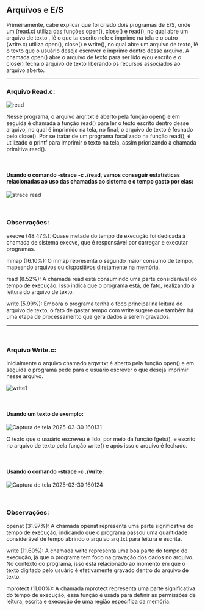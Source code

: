 
 ## Arquivos e E/S



 Primeiramente, cabe explicar que foi criado dois programas de E/S, onde um (read.c) utiliza das funções open(), close() e read(), no qual abre um arquivo de texto , lê o que ta escrito nele e imprime na tela e o outro (write.c) utiliza open(), close() e write(), no qual abre um arquivo de texto, lê o texto que o usuário deseja escrever e imprime dentro desse arquivo. A chamada open() abre o arquivo de texto para ser lido e/ou escrito e o close() fecha o arquivo de texto
liberando os recursos associados ao arquivo aberto.

---

        
### Arquivo Read.c:

![read](https://github.com/user-attachments/assets/732edeac-cf66-443d-9775-a7f31a9c83ee)

Nesse programa, o arquivo arqr.txt é aberto pela função open() e em seguida é chamada a função read() para ler o texto escrito dentro desse arquivo, no qual é imprimido na tela, no final, o arquivo de texto é fechado pelo close(). Por se tratar de um programa focalizado na função read(), é utilizado o printf para imprimir o texto na tela, assim priorizando a chamada primitiva read().
<p>&nbsp;</p>

#### Usando o comando -strace -c ./read, vamos conseguir estatísticas relacionadas ao uso das chamadas ao sistema e o tempo gasto por elas:

 ![strace read](https://github.com/user-attachments/assets/8c07de01-0c0f-4882-939a-6cd1aa8a9552)
<p>&nbsp;</p>

### Observações:

execve (48.47%): Quase metade do tempo de execução foi dedicada à chamada de sistema execve, que é responsável por carregar e executar programas.

mmap (16.10%): O mmap representa o segundo maior consumo de tempo, mapeando arquivos ou dispositivos diretamente na memória.

read (8.52%):  A chamada read está consumindo uma parte considerável do tempo de execução. Isso indica que o programa está, de fato, realizando a leitura do arquivo de texto.

write (5.99%): Embora o programa tenha o foco principal na leitura do arquivo de texto, o fato de gastar tempo com write sugere que também há uma etapa de processamento que gera dados a serem gravados.

---
<p>&nbsp;</p>

### Arquivo Write.c: 

 Inicialmente o arquivo chamado arqw.txt é aberto pela função open() e em seguida o programa pede para o usuário escrever o que deseja imprimir nesse arquivo.
 
 ![write1](https://github.com/user-attachments/assets/b12ed9d1-8cd5-47f0-adbf-555f0f6b16ec)
 
 <p>&nbsp;</p>

#### Usando um texto de exemplo:

  ![Captura de tela 2025-03-30 160131](https://github.com/user-attachments/assets/5e95092b-8e29-4438-ba62-d7bb49eab5e2)


  O texto que o usuário escreveu é lido, por meio da função fgets(), e escrito no arquivo de texto pela função write() e após isso o arquivo é fechado.

 <p>&nbsp;</p>

#### Usando o comando -strace -c ./write:

 ![Captura de tela 2025-03-30 160124](https://github.com/user-attachments/assets/ab46a789-9c42-459c-89c0-21c1944305b9)

 <p>&nbsp;</p>

### Observações:

openat (31.97%): A chamada openat representa uma parte significativa do tempo de execução, indicando que o programa passou uma quantidade considerável de tempo abrindo o arquivo arq.txt para leitura e escrita.

write (11.60%): A chamada write representa uma boa parte do tempo de execução, já que o programa tem foco na gravação dos dados no arquivo. No contexto do programa, isso está relacionado ao momento em que o texto digitado pelo usuário é efetivamente gravado dentro do arquivo de texto.

mprotect (11.00%): A chamada mprotect representa uma parte significativa do tempo de execução, essa função é usada para definir as permissões de leitura, escrita e execução de uma região específica da memória.


